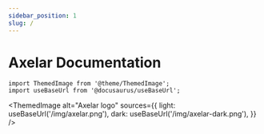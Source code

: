 ```yaml
---
sidebar_position: 1
slug: /
---
```


# Axelar Documentation

```mdx-code-block
import ThemedImage from '@theme/ThemedImage';
import useBaseUrl from '@docusaurus/useBaseUrl';
```

<ThemedImage
  alt="Axelar logo"
  sources={{
    light: useBaseUrl('/img/axelar.png'),
    dark: useBaseUrl('/img/axelar-dark.png'),
  }}
/>
